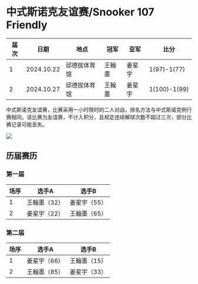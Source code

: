 # 中式斯诺克友谊赛/Snooker 107 Friendly

| 届次 | 日期       | 地点         | 冠军   | 亚军   | 比分 |
| ---- | ---------- | ------------ | ------ | ------ | ------ |
| 1    | 2024.10.22  | 邱德拔体育馆 | 王翰墨 | 姜星宇 | 1(97)-1(77) |
| 2 | 2024.10.27 | 邱德拔体育馆 | 王翰墨 | 姜星宇 | 1(100)-1(99) |

中式斯诺克友谊赛，比赛采用一小时限时的二人对战，排名方法与中式斯诺克例行赛相同。该比赛为友谊赛，不计入积分，且规定连续解球次数不超过三次，部分比赛记录可能丢失。

![](./img/snooker_107_friendly.jpg)

## 历届赛历

### 第一届

| 场序 | 选手A        | 选手B       |
| ---- | ----------- | ----------- |
| 1    | 王翰墨（32） | 姜星宇（55） |
| 2    | 姜星宇（22） | 王翰墨（65） |

### 第二届

| 场序 | 选手A        | 选手B        |
| ---- | ------------ | ------------ |
| 1    | 姜星宇（66） | 王翰墨（15） |
| 2    | 王翰墨（85） | 姜星宇（33） |
